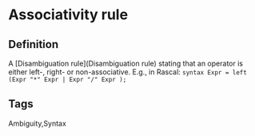 # Associativity rule

## Definition
A [Disambiguation rule](Disambiguation rule) stating that an operator is either left-, right- or non-associative. E.g., in Rascal: ```syntax Expr = left (Expr "*" Expr | Expr "/" Expr );```

## Tags
Ambiguity,Syntax


